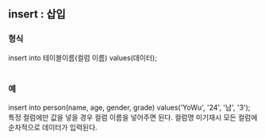 ## insert : 삽입

### 형식 <br>
insert into 테이블이름(컬럼 이름) values(데이터); <br>
<br>

### 예 <br>
insert into person(name, age, gender, grade) values('YoWu', '24', '남', '3'); <br>
특정 컬럼에만 값을 넣을 경우 컬럼 이름을 넣어주면 된다. 컬럼명 미기재시 모든 컬럼에 순차적으로 데이터가 입력된다. <br>
